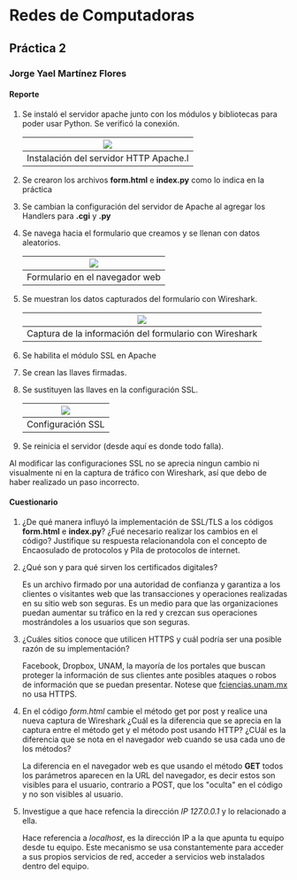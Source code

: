 # Redes de Computadoras
## Práctica 2
### Jorge Yael Martínez Flores

#### Reporte

1. Se instaló el servidor apache junto con los módulos y bibliotecas para poder usar Python. Se verificó la conexión.

    ![](https://i.imgur.com/8aenYJ8.png) | 
    |:--:| 
    | Instalación del servidor HTTP Apache.l |

2. Se crearon los archivos **form.html** e **index.py** como lo indica en la práctica 
3. Se cambian la configuración del servidor de Apache al agregar los Handlers para **.cgi** y **.py**
4. Se navega hacia el formulario que creamos y se llenan con datos aleatorios.

    ![](https://i.imgur.com/WUmstSe.png) | 
    |:--:| 
    | Formulario en el navegador web |

5. Se muestran los datos capturados del formulario con Wireshark.

    ![](https://i.imgur.com/hmRCz9d.png) | 
    |:--:| 
    | Captura de la información del formulario con Wireshark |

6. Se habilita el módulo SSL en Apache
7. Se crean las llaves firmadas.
8. Se sustituyen las llaves en la configuración SSL.

    ![](https://i.imgur.com/DVHFIzF.png) | 
    |:--:| 
    | Configuración SSL |

9.  Se reinicia el servidor (desde aquí es donde todo falla).

Al modificar las configuraciones SSL no se aprecia ningun cambio ni visualmente ni en la captura de tráfico con Wireshark, así que debo de haber realizado un paso incorrecto.

#### Cuestionario

1. ¿De qué manera influyó la implementación de SSL/TLS a los códigos **form.html** e **index.py**? ¿Fué necesario realizar los cambios en el código? Justifique su respuesta relacionandola con el concepto de Encaosulado de protocolos y Pila de protocolos de internet.


2. ¿Qué son y para qué sirven los certificados digitales?

    Es un archivo firmado por una autoridad de confianza y garantiza a los clientes o visitantes web que las transacciones y operaciones realizadas en su sitio web son seguras. Es un medio para que las organizaciones puedan aumentar su tráfico en la red y crezcan sus operaciones mostrándoles a los usuarios que son seguras.

3. ¿Cuáles sitios conoce que utilicen HTTPS y cuál podría ser una posible razón de su implementación?

    Facebook, Dropbox, UNAM, la mayoría de los portales que buscan proteger la información de sus clientes ante posibles ataques o robos de información que se puedan presentar. Notese que [fciencias.unam.mx](http://www.fciencias.unam.mx/) no usa HTTPS.

4. En el código *form.html* cambie el método get por post y realice una nueva captura de Wireshark ¿Cuál es la diferencia que se aprecia en la captura entre el método get y el método post usando HTTP? ¿CUál es la diferencia que se nota en el navegador web cuando se usa cada uno de los métodos?

    La diferencia en el navegador web es que usando el método **GET** todos los parámetros aparecen en la URL del navegador, es decir estos son visibles para el usuario, contrario a POST, que los "oculta" en el código y no son visibles al usuario.

5. Investigue a que hace refencia la dirección *IP 127.0.0.1* y lo relacionado a ella.

    Hace referencia a *localhost*, es la dirección IP a la que apunta tu equipo desde tu equipo. Este mecanismo se usa constantemente para acceder a sus propios servicios de red, acceder a servicios web instalados dentro del equipo.